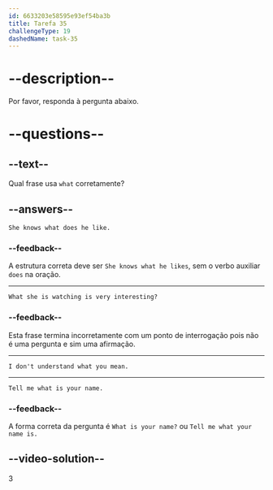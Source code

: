 ```yaml
---
id: 6633203e58595e93ef54ba3b
title: Tarefa 35
challengeType: 19
dashedName: task-35
---
```


# --description--

Por favor, responda à pergunta abaixo.

# --questions--

## --text--

Qual frase usa `what` corretamente?

## --answers--

`She knows what does he like.`

### --feedback--

A estrutura correta deve ser `She knows what he likes`, sem o verbo auxiliar `does` na oração.

---

`What she is watching is very interesting?`

### --feedback--

Esta frase termina incorretamente com um ponto de interrogação pois não é uma pergunta e sim uma afirmação.

---

`I don't understand what you mean.`

---

`Tell me what is your name.`

### --feedback--

A forma correta da pergunta é `What is your name?` ou `Tell me what your name is.`

## --video-solution--

3
